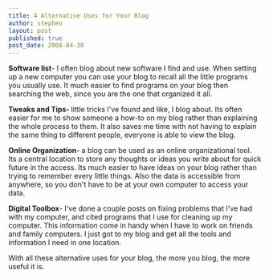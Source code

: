 ```yaml
---
title: 4 Alternative Uses for Your Blog
author: stephen
layout: post
published: true
post_date: 2008-04-30
---
```

<strong>Software list</strong>- I often blog about new software I find and use. When setting up a new computer you can use your blog to recall all the little programs you usually use. It much easier to find programs on your blog then searching the web, since you are the one that organized it all.

<strong>Tweaks and Tips- </strong>little tricks I've found and like, I blog about. Its often easier for me to show someone a how-to on my blog rather than explaining the whole process to them. It also saves me time with not having to explain the same thing to different people, everyone is able to view the blog.

<strong>Online Organization</strong>- a blog can be used as an online organizational tool. Its a central location to store any thoughts or ideas you write about for quick future in the access. Its much easier to have ideas on your blog rather than trying to remember every little things. Also the data is accessible from anywhere, so you don't have to be at your own computer to access your data.

<strong>Digital Toolbox</strong>- I've done a couple posts on fixing problems that I've had with my computer, and cited programs that I use for cleaning up my computer. This information come in handy when I have to work on friends and family computers. I just got to my blog and get all the tools and information I need in one location.

With all these alternative uses for your blog, the more you blog, the more useful it is.